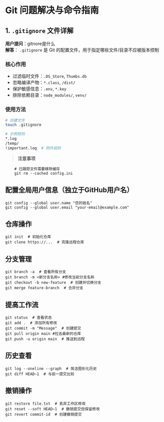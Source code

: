 # Git 问题解决与命令指南

## 1. `.gitignore` 文件详解
**用户提问**：gitnore是什么  
**解答**：
`.gitignore` 是 Git 的配置文件，用于指定哪些文件/目录不应被版本控制

### 核心作用
- 过滤临时文件：`.DS_Store`, `Thumbs.db`
- 忽略编译产物：`*.class`, `/dist/`
- 保护敏感信息：`.env`, `*.key`
- 排除依赖目录：`node_modules/`, `venv/`

### 使用方法
```bash
# 创建文件
touch .gitignore

# 示例规则
*.log
/temp/
!important.log  # 例外规则
```
> **注意事项**
```
    # 已跟踪文件需要移除缓存
    git rm --cached config.ini
```


## 配置全局用户信息（独立于GitHub用户名）
```
git config --global user.name "您的姓名"
git config --global user.email "your-email@example.com"
```
## 仓库操作
```
git init  # 初始化仓库
git clone https://...  # 克隆远程仓库

```

## 分支管理
```
git branch -a  # 查看所有分支
git branch -m <新分支名称> #修改当前分支名称
git checkout -b new-feature  # 创建并切换分支
git merge feature-branch  # 合并分支
```

## 提高工作流
```
git status  # 查看状态
git add .  # 添加所有修改
git commit -m "Message"  # 创建提交
git pull origin main #拉去最新的仓库
git push -u origin main  # 推送到远程
```

## 历史查看
```
git log --oneline --graph  # 简洁图形化历史
git diff HEAD~1  # 与前一提交比较
```

## 撤销操作
```
git restore file.txt  # 丢弃工作区修改
git reset --soft HEAD~1  # 撤销提交但保留修改
git revert commit-id  # 创建撤销提交
```